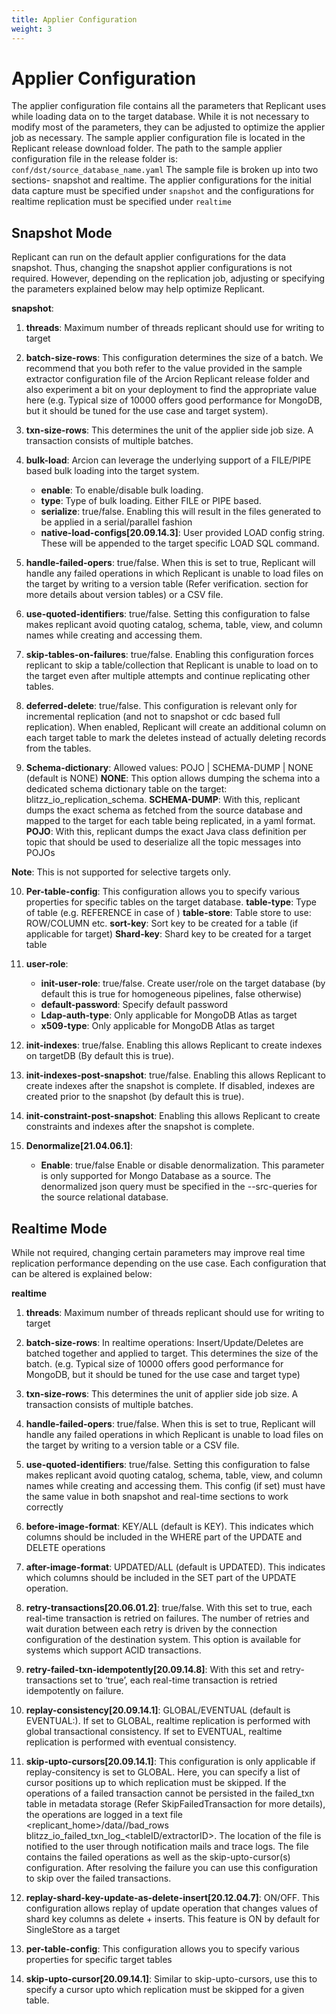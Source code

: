 ```yaml
---
title: Applier Configuration
weight: 3
---
```

# Applier Configuration

The applier configuration file contains all the parameters that Replicant uses while loading data on to the target database. While it is not necessary to modify most of the  parameters, they can be adjusted to optimize the applier job as necessary. The sample applier configuration file is located in the Replicant release download folder. The path to the sample applier configuration file in the release folder is: `conf/dst/source_database_name.yaml` The sample file is broken up into two sections- snapshot and realtime. The applier configurations for the initial data capture must be specified under `snapshot` and the configurations for realtime replication must be specified under `realtime`

## Snapshot Mode

Replicant can run on the default applier configurations for the data snapshot. Thus, changing the snapshot applier configurations is not required. However, depending on the replication job, adjusting or specifying the parameters explained below may help optimize Replicant.

**snapshot**:
  1. **threads**: Maximum number of threads replicant should use for writing to target

  2. **batch-size-rows**: This configuration determines the size of a batch. We recommend that you both refer to the value provided in the sample extractor configuration file of the Arcion Replicant release folder and also experiment a bit on your deployment to find the appropriate value here (e.g. Typical size of 10000 offers good performance for MongoDB, but it should be tuned for the use case and target system).

  3. **txn-size-rows**: This determines the unit of the applier side job size. A transaction consists of multiple batches.

  4. **bulk-load**: Arcion can leverage the underlying support of a FILE/PIPE based bulk loading into the target system.
      * **enable**: To enable/disable bulk loading.
      * **type**: Type of bulk loading. Either FILE or PIPE based.
      * **serialize**: true/false. Enabling this will result in the files generated to be applied in a serial/parallel fashion
      * **native-load-configs[20.09.14.3]**: User provided LOAD config string. These will be appended to the target specific LOAD SQL command.

  5. **handle-failed-opers**: true/false. When this is set to true, Replicant will handle any failed operations in which Replicant is unable to load files on the target by writing to a version table (Refer verification. section for more details about version tables) or a CSV file.

  6. **use-quoted-identifiers**: true/false. Setting this configuration to false makes replicant avoid quoting catalog, schema, table, view, and column names while creating and accessing them.

  7. **skip-tables-on-failures**: true/false. Enabling this configuration forces replicant to skip a table/collection that Replicant is unable to load on to the target even after multiple attempts and continue replicating other tables.

  8. **deferred-delete**: true/false. This configuration is relevant only for incremental replication (and not to snapshot or cdc based full replication). When enabled, Replicant will create an additional column on each target table to mark the deletes instead of actually deleting records from the tables.

  9. **Schema-dictionary**: Allowed values: POJO | SCHEMA-DUMP | NONE (default is NONE)
    **NONE**: This option allows dumping the schema into a dedicated schema dictionary table on the target: blitzz_io_replication_schema.
    **SCHEMA-DUMP**: With this, replicant dumps the exact schema as fetched from the source database and mapped to the target for each table being replicated, in a yaml format.
    **POJO**: With this, replicant dumps the exact Java class definition per topic that should be used to deserialize all the topic messages into POJOs

   **Note**: This is not supported for selective targets only.

  10. **Per-table-config**: This configuration allows you to specify various properties for specific tables on the target database.
      **table-type**: Type of table (e.g. REFERENCE in case of )
      **table-store**: Table store to use: ROW/COLUMN etc.
      **sort-key**: Sort key to be created for a table (if applicable for target)
      **Shard-key**: Shard key to be created for a target table

  11. **user-role**:
      * **init-user-role**: true/false. Create user/role on the target database (by default this is true for homogeneous pipelines, false otherwise)
      * **default-password**: Specify default password
      * **Ldap-auth-type**: Only applicable for MongoDB Atlas as target
      * **x509-type**: Only applicable for MongoDB Atlas as target

  12. **init-indexes**: true/false. Enabling this allows Replicant to create indexes on targetDB (By default this is true).

  13. **init-indexes-post-snapshot**: true/false. Enabling this allows Replicant to create indexes after the snapshot is complete. If disabled, indexes are created prior to the snapshot (by default this is true).

  14. **init-constraint-post-snapshot**: Enabling this allows Replicant to  create constraints and indexes after the snapshot is complete.

  1. **Denormalize[21.04.06.1]**:
      * **Enable**: true/false Enable or disable denormalization. This parameter is only supported for Mongo Database as a source. The denormalized json query must be specified in the --src-queries for the source relational database.




## Realtime Mode

While not required, changing certain parameters may improve real time replication performance depending on the use case. Each configuration that can be altered is explained below:

**realtime**
  1. **threads**: Maximum number of threads replicant should use for writing to target

  2. **batch-size-rows**: In realtime operations: Insert/Update/Deletes are batched
  together and applied to target. This determines the size of the batch. (e.g. Typical size of 10000 offers good performance for MongoDB, but it should be tuned for the use case and target type)

  3. **txn-size-rows**: This determines the unit of applier side job size. A transaction consists of multiple batches.

  4. **handle-failed-opers**: true/false. When this is set to true, Replicant will handle any failed operations in which Replicant is unable to load files on the target by writing to a version table or a CSV file.

  5. **use-quoted-identifiers**: true/false. Setting this configuration to false makes replicant avoid quoting catalog, schema, table, view, and column names while creating and accessing them. This config (if set) must have the same value in both snapshot and real-time sections to work correctly

  6. **before-image-format**: KEY/ALL (default is KEY). This indicates which columns should be included in the WHERE part of the UPDATE and DELETE operations

  7. **after-image-format**: UPDATED/ALL (default is UPDATED). This indicates which columns should be included in the SET part of the UPDATE operation.

  8. **retry-transactions[20.06.01.2]**: true/false. With this set to true, each real-time transaction is retried on failures. The number of retries and wait duration between each retry is driven by the connection configuration of the destination system. This option is available for systems which support ACID transactions.

  9. **retry-failed-txn-idempotently[20.09.14.8]**: With this set and retry-transactions set to ‘true’, each real-time transaction is retried idempotently on failure.

  10. **replay-consistency[20.09.14.1]**: GLOBAL/EVENTUAL (default is EVENTUAL:). If set to GLOBAL, realtime replication is performed with global transactional consistency. If set to EVENTUAL, realtime replication is performed with eventual consistency.

  11. **skip-upto-cursors[20.09.14.1]**: This configuration is only applicable if replay-consitency is set to GLOBAL. Here, you can specify a list of cursor positions up to which replication must be skipped. If the operations of a failed transaction cannot be persisted in the failed_txn table in metadata storage (Refer SkipFailedTransaction for more details), the operations are logged in a text file <replicant_home>/data/<replicant ID>/bad_rows blitzz_io_failed_txn_log_<tableID/extractorID>. The location of the file is notified to the user through notification mails and trace logs. The file contains the failed operations as well as the skip-upto-cursor(s) configuration. After resolving the failure you can use this configuration to skip over the failed transactions.

  12. **replay-shard-key-update-as-delete-insert[20.12.04.7]**: ON/OFF. This configuration allows replay of update operation that changes values of shard key columns as delete + inserts. This feature is ON by default for SingleStore as a target

  13. **per-table-config**: This configuration allows you to specify various properties for specific target tables
    
  14. **skip-upto-cursor[20.09.14.1]**: Similar to skip-upto-cursors, use this to specify a cursor upto which replication must be skipped for a given table.
